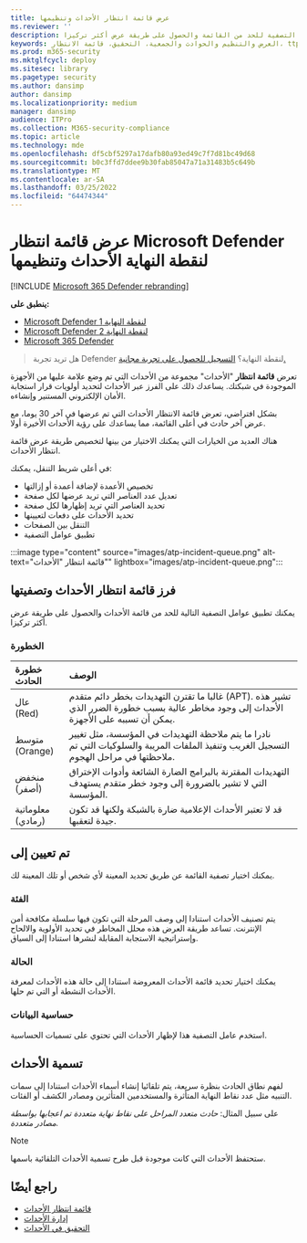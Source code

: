```yaml
---
title: عرض قائمة انتظار الأحداث وتنظيمها
ms.reviewer: ''
description: راجع قائمة الأحداث وتعرف على كيفية تطبيق عوامل التصفية للحد من القائمة والحصول على طريقة عرض أكثر تركيزا.
keywords: العرض والتنظيم والحوادث والجمعية، التحقيق، قائمة الانتظار، ttp
ms.prod: m365-security
ms.mktglfcycl: deploy
ms.sitesec: library
ms.pagetype: security
ms.author: dansimp
author: dansimp
ms.localizationpriority: medium
manager: dansimp
audience: ITPro
ms.collection: M365-security-compliance
ms.topic: article
ms.technology: mde
ms.openlocfilehash: df5cbf5297a17dafb80a93ed49c7f7d81bc49d68
ms.sourcegitcommit: b0c3ffd7ddee9b30fab85047a71a31483b5c649b
ms.translationtype: MT
ms.contentlocale: ar-SA
ms.lasthandoff: 03/25/2022
ms.locfileid: "64474344"
---
```

# <a name="view-and-organize-the-microsoft-defender-for-endpoint-incidents-queue"></a>عرض قائمة انتظار Microsoft Defender لنقطة النهاية الأحداث وتنظيمها

[!INCLUDE [Microsoft 365 Defender rebranding](../../includes/microsoft-defender.md)]

**ينطبق على:**
- [Microsoft Defender لنقطة النهاية 1](https://go.microsoft.com/fwlink/?linkid=2154037)
- [Microsoft Defender لنقطة النهاية 2](https://go.microsoft.com/fwlink/?linkid=2154037)
- [Microsoft 365 Defender](https://go.microsoft.com/fwlink/?linkid=2118804)

> هل تريد تجربة Defender لنقطة النهاية؟ [التسجيل للحصول على تجربة مجانية.](https://signup.microsoft.com/create-account/signup?products=7f379fee-c4f9-4278-b0a1-e4c8c2fcdf7e&ru=https://aka.ms/MDEp2OpenTrial?ocid=docs-wdatp-pullalerts-abovefoldlink)

تعرض **قائمة انتظار** "الأحداث" مجموعة من الأحداث التي تم وضع علامة عليها من الأجهزة الموجودة في شبكتك. يساعدك ذلك على الفرز عبر الأحداث لتحديد أولويات قرار استجابة الأمان الإلكتروني المستنير وإنشاءه.

بشكل افتراضي، تعرض قائمة الانتظار الأحداث التي تم عرضها في آخر 30 يوما، مع عرض آخر حادث في أعلى القائمة، مما يساعدك على رؤية الأحداث الأخيرة أولا.

هناك العديد من الخيارات التي يمكنك الاختيار من بينها لتخصيص طريقة عرض قائمة انتظار الأحداث. 

في أعلى شريط التنقل، يمكنك:
- تخصيص الأعمدة لإضافة أعمدة أو إزالتها 
- تعديل عدد العناصر التي تريد عرضها لكل صفحة
- تحديد العناصر التي تريد إظهارها لكل صفحة
- تحديد الأحداث على دفعات لتعيينها 
- التنقل بين الصفحات
- تطبيق عوامل التصفية

:::image type="content" source="images/atp-incident-queue.png" alt-text="قائمة انتظار &quot;الأحداث&quot;" lightbox="images/atp-incident-queue.png":::

## <a name="sort-and-filter-the-incidents-queue"></a>فرز قائمة انتظار الأحداث وتصفيتها
يمكنك تطبيق عوامل التصفية التالية للحد من قائمة الأحداث والحصول على طريقة عرض أكثر تركيزا.

### <a name="severity"></a>الخطورة

خطورة الحادث | الوصف
:---|:---
عال </br>(Red) | غالبا ما تقترن التهديدات بخطر دائم متقدم (APT). تشير هذه الأحداث إلى وجود مخاطر عالية بسبب خطورة الضرر الذي يمكن أن تسببه على الأجهزة.
متوسط </br>(Orange) | نادرا ما يتم ملاحظة التهديدات في المؤسسة، مثل تغيير التسجيل الغريب وتنفيذ الملفات المريبة والسلوكيات التي تم ملاحظتها في مراحل الهجوم.
منخفض </br>(أصفر) | التهديدات المقترنة بالبرامج الضارة الشائعة وأدوات الإختراق التي لا تشير بالضرورة إلى وجود خطر متقدم يستهدف المؤسسة.
معلوماتية </br>(رمادي) | قد لا تعتبر الأحداث الإعلامية ضارة بالشبكة ولكنها قد تكون جيدة لتعقبها.

## <a name="assigned-to"></a>تم تعيين إلى
يمكنك اختيار تصفية القائمة عن طريق تحديد المعينة لأي شخص أو تلك المعينة لك.

### <a name="category"></a>الفئة
يتم تصنيف الأحداث استنادا إلى وصف المرحلة التي تكون فيها سلسلة مكافحة أمن الإنترنت. تساعد طريقة العرض هذه محلل المخاطر في تحديد الأولوية والالحاح وإستراتيجية الاستجابة المقابلة لنشرها استنادا إلى السياق.

### <a name="status"></a>الحالة
يمكنك اختيار تحديد قائمة الأحداث المعروضة استنادا إلى حالة هذه الأحداث لمعرفة الأحداث النشطة أو التي تم حلها.

### <a name="data-sensitivity"></a>حساسية البيانات
استخدم عامل التصفية هذا لإظهار الأحداث التي تحتوي على تسميات الحساسية.

## <a name="incident-naming"></a>تسمية الأحداث

لفهم نطاق الحادث بنظرة سريعة، يتم تلقائيا إنشاء أسماء الأحداث استنادا إلى سمات التنبيه مثل عدد نقاط النهاية المتأثرة والمستخدمين المتأثرين ومصادر الكشف أو الفئات.

على سبيل المثال: *حادث متعدد المراحل على نقاط نهاية متعددة تم اعجابها بواسطة مصادر متعددة.*

> [!NOTE]
> ستحتفظ الأحداث التي كانت موجودة قبل طرح تسمية الأحداث التلقائية باسمها.


## <a name="see-also"></a>راجع أيضًا
- [قائمة انتظار الأحداث](/microsoft-365/security/defender-endpoint/view-incidents-queue)
- [إدارة الأحداث](manage-incidents.md)
- [التحقيق في الأحداث](investigate-incidents.md)

